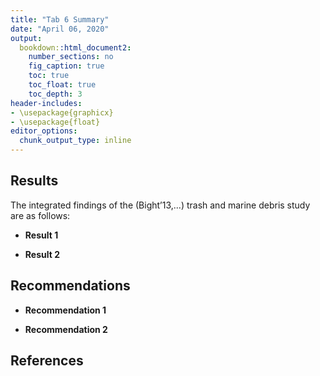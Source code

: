 ```yaml
---
title: "Tab 6 Summary"
date: "April 06, 2020"
output:
  bookdown::html_document2:
    number_sections: no
    fig_caption: true
    toc: true
    toc_float: true
    toc_depth: 3
header-includes:
- \usepackage{graphicx}
- \usepackage{float}
editor_options:
  chunk_output_type: inline
---
```


## Results 

The integrated findings of the (Bight’13,...) trash and marine debris study are as follows:

- **Result 1**

- **Result 2**




## Recommendations 

- **Recommendation 1**

- **Recommendation 2**


## References


